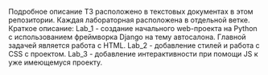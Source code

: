 Подробное описание ТЗ расположено в текстовых документах в этом репозитории. Каждая лабораторная расположена в отдельной ветке. Краткое описание: Lab_1 - создание начального web-проекта на Python с использованием фреймворка Django на тему автосалона. Главной задачей является работа с HTML. Lab_2 - добавление стилей и работа с CSS с проектом. Lab_3 - добавление интерактивности при помощи JS к уже имеющемуся проекту.
